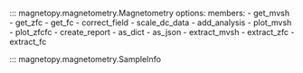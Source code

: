 ::: magnetopy.magnetometry.Magnetometry
    options:
        members:
            - get_mvsh
            - get_zfc
            - get_fc
            - correct_field
            - scale_dc_data
            - add_analysis
            - plot_mvsh
            - plot_zfcfc
            - create_report
            - as_dict
            - as_json
            - extract_mvsh
            - extract_zfc
            - extract_fc


::: magnetopy.magnetometry.SampleInfo
